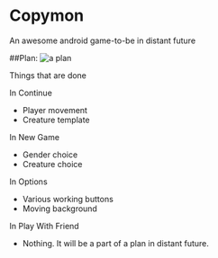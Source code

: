 # Copymon
An awesome android game-to-be in distant future



##Plan:
![a plan](http://s18.postimg.org/vobzp1wa1/copyyy_New_Page.png)



  Things that are done
  
  In Continue
  * Player movement
  * Creature template
  
  In New Game
  * Gender choice
  * Creature choice
  
  In Options
  * Various working buttons
  * Moving background
  
  In Play With Friend
  * Nothing. It will be a part of a plan in distant future.
